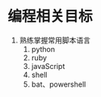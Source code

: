 # 编程相关目标

1.  熟练掌握常用脚本语言
    1.  python
    2.  ruby
    3.  javaScript
    4.  shell
    5.  bat、powershell